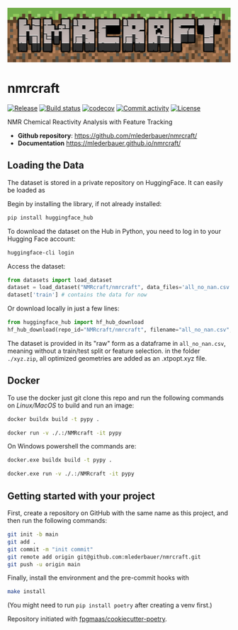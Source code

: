 ![nmrcraft_logo](assets/NMRCRAFT-logo.png)

# nmrcraft

[![Release](https://img.shields.io/github/v/release/mlederbauer/nmrcraft)](https://img.shields.io/github/v/release/mlederbauer/nmrcraft)
[![Build status](https://img.shields.io/github/actions/workflow/status/mlederbauer/nmrcraft/main.yml?branch=main)](https://github.com/mlederbauer/nmrcraft/actions/workflows/main.yml?query=branch%3Amain)
[![codecov](https://codecov.io/gh/mlederbauer/nmrcraft/branch/main/graph/badge.svg)](https://codecov.io/gh/mlederbauer/nmrcraft)
[![Commit activity](https://img.shields.io/github/commit-activity/m/mlederbauer/nmrcraft)](https://img.shields.io/github/commit-activity/m/mlederbauer/nmrcraft)
[![License](https://img.shields.io/github/license/mlederbauer/nmrcraft)](https://img.shields.io/github/license/mlederbauer/nmrcraft)

NMR Chemical Reactivity Analysis with Feature Tracking

- **Github repository**: <https://github.com/mlederbauer/nmrcraft/>
- **Documentation** <https://mlederbauer.github.io/nmrcraft/>

## Loading the Data

The dataset is stored in a private repository on HuggingFace. It can easily be loaded as

Begin by installing the library, if not already installed:
```bash
pip install huggingface_hub
```

To download the dataset on the Hub in Python, you need to log in to your Hugging Face account:
```bash
huggingface-cli login
```

Access the dataset:
```python
from datasets import load_dataset
dataset = load_dataset("NMRcraft/nmrcraft", data_files='all_no_nan.csv')
dataset['train'] # contains the data for now
```

Or download locally in just a few lines:
```python
from huggingface_hub import hf_hub_download
hf_hub_download(repo_id="NMRcraft/nmrcraft", filename="all_no_nan.csv", repo_type="dataset", local_dir="./data/")

```

The dataset is provided in its "raw" form as a dataframe in `all_no_nan.csv`, meaning without a train/test split or feature selection.
in the folder `./xyz.zip`, all optimized geometries are added as an .xtpopt.xyz file.

## Docker
To use the docker just git clone this repo and run the following commands on *Linux/MacOS* to build and run an image:

```bash
docker buildx build -t pypy .
```
```bash
docker run -v ./.:/NMRcraft -it pypy
```

On Windows powershell the commands are:

```bash
docker.exe buildx build -t pypy .
```
```bash
docker.exe run -v ./.:/NMRcraft -it pypy
```

## Getting started with your project

First, create a repository on GitHub with the same name as this project, and then run the following commands:

```bash
git init -b main
git add .
git commit -m "init commit"
git remote add origin git@github.com:mlederbauer/nmrcraft.git
git push -u origin main
```

Finally, install the environment and the pre-commit hooks with

```bash
make install
```

(You might need to run `pip install poetry` after creating a venv first.)

Repository initiated with [fpgmaas/cookiecutter-poetry](https://github.com/fpgmaas/cookiecutter-poetry).
